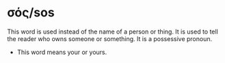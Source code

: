 # σός/sos
This word is used instead of the name of a person or thing. It is used to tell the reader who owns someone or something. It is a possessive pronoun.

* This word means your or yours.
